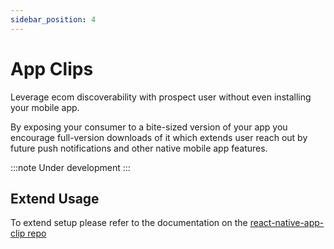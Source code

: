 ```yaml
---
sidebar_position: 4
---
```


# App Clips 

Leverage ecom discoverability with prospect user without even installing your mobile app.

By exposing your consumer to a bite-sized version of your app you encourage full-version downloads of it which extends user reach out by future push notifications and other native mobile app features.

:::note
Under development
:::

## Extend Usage

To extend setup please refer to the documentation on the [react-native-app-clip repo](https://github.com/bndkt/react-native-app-clip)
